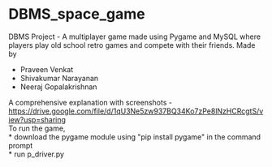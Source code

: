 # DBMS_space_game
DBMS Project - A multiplayer game made using Pygame and MySQL where players play old school retro games and compete with their friends.
Made by  
   * Praveen Venkat
   * Shivakumar Narayanan 
   * Neeraj Gopalakrishnan  

A comprehensive explanation with screenshots - https://drive.google.com/file/d/1qU3Ne5zw937BQ34Ko7zPe8lNzHCRcgtS/view?usp=sharing  
To run the game,   
    * download the pygame module using "pip install pygame" in the command prompt  
    * run p_driver.py  
